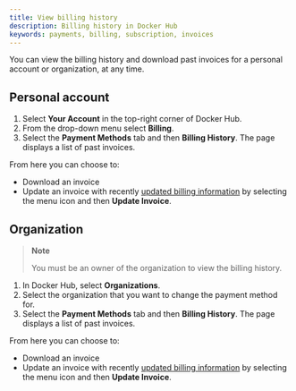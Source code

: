 ```yaml
---
title: View billing history
description: Billing history in Docker Hub
keywords: payments, billing, subscription, invoices
---
```


You can view the billing history and download past invoices for a personal account or organization, at any time.

## Personal account

1. Select **Your Account** in the top-right corner of Docker Hub.
2. From the drop-down menu select **Billing**.
3. Select the **Payment Methods** tab and then **Billing History**.
    The page displays a list of past invoices. 

From here you can choose to:
- Download an invoice
- Update an invoice with recently [updated billing information](details.md) by selecting the menu icon and then **Update Invoice**. 



## Organization 

> **Note**
>
> You must be an owner of the organization to view the billing history. 

1. In Docker Hub, select **Organizations**.
2. Select the organization that you want to change the payment method for. 
3. Select the **Payment Methods** tab and then **Billing History**.
    The page displays a list of past invoices. 

From here you can choose to:
- Download an invoice
- Update an invoice with recently [updated billing information](details.md) by selecting the menu icon and then **Update Invoice**. 